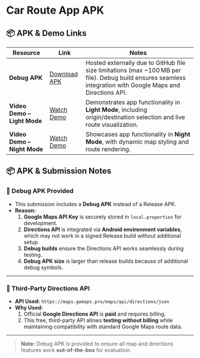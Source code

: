 # Car Route App APK

## 📦 APK & Demo Links

| Resource          | Link                                                                                          | Notes                                                                                       |
|-------------------|-----------------------------------------------------------------------------------------------|---------------------------------------------------------------------------------------------|
| **Debug APK**      | [Download APK](https://drive.google.com/file/d/1d9IwOXQBips0SXoFCf1gv0KfFSLSzEa2/view?usp=sharing) | Hosted externally due to GitHub file size limitations (max ~100 MB per file). Debug build ensures seamless integration with Google Maps and Directions API. |
| **Video Demo – Light Mode** | [Watch Demo](https://drive.google.com/file/d/1bSWtpSvNP8fyWllK8rPC3D_fDDuIrYKR/view)             | Demonstrates app functionality in **Light Mode**, including origin/destination selection and live route visualization. |
| **Video Demo – Night Mode** | [Watch Demo](https://drive.google.com/file/d/1bL-LmROWq7_BC-2gXhC_hGOKZfKY1onV/view)             | Showcases app functionality in **Night Mode**, with dynamic map styling and route rendering. |



## 📦 APK & Submission Notes

### 🔹 Debug APK Provided
- This submission includes a **Debug APK** instead of a Release APK.  
- **Reason:**  
  1. **Google Maps API Key** is securely stored in `local.properties` for development.  
  2. **Directions API** is integrated via **Android environment variables**, which may not work in a signed Release build without additional setup.  
  3. **Debug builds** ensure the Directions API works seamlessly during testing.  
  4. **Debug APK size** is larger than release builds because of additional debug symbols.  

---

### 🔹 Third-Party Directions API
- **API Used:** `https://maps.gomaps.pro/maps/api/directions/json`  
- **Why Used:**  
  1. Official **Google Directions API** is **paid** and requires billing.  
  2. This free, third-party API allows **testing without billing** while maintaining compatibility with standard Google Maps route data.  

---

> **Note:** Debug APK is provided to ensure all map and directions features work **out-of-the-box** for evaluation.

